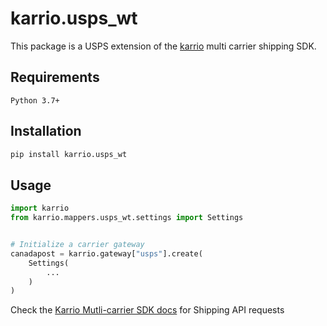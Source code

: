 # karrio.usps_wt

This package is a USPS extension of the [karrio](https://pypi.org/project/karrio) multi carrier shipping SDK.

## Requirements

`Python 3.7+`

## Installation

```bash
pip install karrio.usps_wt
```

## Usage

```python
import karrio
from karrio.mappers.usps_wt.settings import Settings


# Initialize a carrier gateway
canadapost = karrio.gateway["usps"].create(
    Settings(
        ...
    )
)
```

Check the [Karrio Mutli-carrier SDK docs](https://docs.karrio.io) for Shipping API requests
